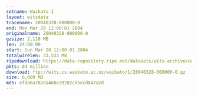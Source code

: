 ```yaml
---
setname: Waikato I
layout: witsdata
tracename: 20040328-000000-0
end: Mon Mar 29 12:00:01 2004
originalname: 20040328-000000-0
gzsize: 2,118 MB
len: 24:00:00
start: Sun Mar 28 12:00:01 2004
totalwirelen: 33,533 MB
ripedownload: https://data-repository.ripe.net/datasets/wits-archive/waikato/1/20040328-000000-0.gz
pkts: 84 million
download: ftp://wits.cs.waikato.ac.nz/waikato/1/20040328-000000-0.gz
size: 6,009 MB
md5: efda6a762da466e39202cd5ecd847a2d
---
```

